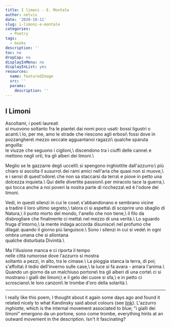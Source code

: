 ```yaml
---
title: I limoni - E. Montale
author: nelvis
date: '2020-10-11'
slug: i-limoni-e-montale
categories:
  - Poetry
tags:
  - books
description: ''
toc: no
dropCap: no
displayInMenu: no
displayInList: yes
resources:
  name: featuredImage
  src: ''
  params:
    description: ''
---
```


I Limoni
-----

Ascoltami, i poeti laureati\
si muovono soltanto fra le piante\ 
dai nomi poco usati: bossi ligustri o acanti.\ 
lo, per me, amo le strade che riescono agli erbosi\ 
fossi dove in pozzanghere\ 
mezzo seccate agguantanoi ragazzi\ 
qualche sparuta anguilla:\
le viuzze che seguono i ciglioni,\ 
discendono tra i ciuffi delle canne\ 
e mettono negli orti, tra gli alberi dei limoni.\

Meglio se le gazzarre degli uccelli\ 
si spengono inghiottite dall'azzurro:\ 
più chiaro si ascolta il susurro\ 
dei rami amici nell'aria che quasi non si muove,\ 
e i sensi di quest'odore\ 
che non sa staccarsi da terra\ 
e piove in petto una dolcezza inquieta.\ 
Qui delle divertite passioni\ 
per miracolo tace la guerra,\ 
qui tocca anche a noi poveri la nostra parte di ricchezza\ 
ed è l'odore dei limoni.

Vedi, in questi silenzi in cui le cose\ 
s'abbandonano e sembrano vicine\
a tradire il loro ultimo segreto,\ 
talora ci si aspetta\ 
di scoprire uno sbaglio di Natura,\ 
il punto morto del mondo, l'anello che non tiene,\ 
il filo da disbrogliare che finalmente ci metta\ 
nel mezzo di una verità.\ 
Lo sguardo fruga d'intorno,\ 
la mente indaga accorda disunisce\ 
nel profumo che dilaga\ 
quando il giorno piú languisce.\ 
Sono i silenzi in cui si vede\ 
in ogni ombra umana che si allontana\
qualche disturbata Divinità.\

Ma l'illusione manca e ci riporta il tempo\
nelle città rumorose dove l'azzurro si mostra\
soltanto a pezzi, in alto, tra le cimase.\ 
La pioggia stanca la terra, di poi; s'affolta\ 
il tedio dell'inverno sulle case,\ 
la luce si fa avara - amara l'anima.\ 
Quando un giorno da un malchiuso portone\ 
tra gli alberi di una corte\ 
ci si mostrano i gialli dei limoni;\ 
e il gelo dei cuore si sfa,\ 
e in petto ci scrosciano\ 
le loro canzoni\ 
le trombe d'oro della solarità.\

***

I really like this poem, I thought about it again some days ago and found it related nicely to what Kandinsky said about colours (see [link](https://naelvis.github.io/refactored-happiness/posts/concerning-the-spiritual-in-art-w-kandinskij/)). L'azzurro *inghiotte*, which is the internal movement associated to blue; "i gialli dei limoni" emergono da un portone, sono come trombe, everything hints at an outward movement in the description. Isn't it fascinating?
